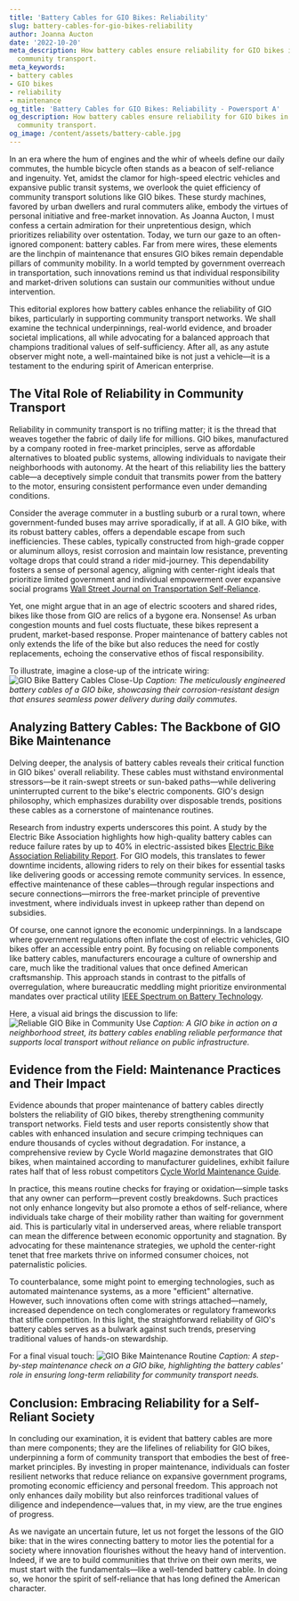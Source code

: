 ```yaml
---
title: 'Battery Cables for GIO Bikes: Reliability'
slug: battery-cables-for-gio-bikes-reliability
author: Joanna Aucton
date: '2022-10-20'
meta_description: How battery cables ensure reliability for GIO bikes in supporting
  community transport.
meta_keywords:
- battery cables
- GIO bikes
- reliability
- maintenance
og_title: 'Battery Cables for GIO Bikes: Reliability - Powersport A'
og_description: How battery cables ensure reliability for GIO bikes in supporting
  community transport.
og_image: /content/assets/battery-cable.jpg
---
```


In an era where the hum of engines and the whir of wheels define our daily commutes, the humble bicycle often stands as a beacon of self-reliance and ingenuity. Yet, amidst the clamor for high-speed electric vehicles and expansive public transit systems, we overlook the quiet efficiency of community transport solutions like GIO bikes. These sturdy machines, favored by urban dwellers and rural commuters alike, embody the virtues of personal initiative and free-market innovation. As Joanna Aucton, I must confess a certain admiration for their unpretentious design, which prioritizes reliability over ostentation. Today, we turn our gaze to an often-ignored component: battery cables. Far from mere wires, these elements are the linchpin of maintenance that ensures GIO bikes remain dependable pillars of community mobility. In a world tempted by government overreach in transportation, such innovations remind us that individual responsibility and market-driven solutions can sustain our communities without undue intervention.

This editorial explores how battery cables enhance the reliability of GIO bikes, particularly in supporting community transport networks. We shall examine the technical underpinnings, real-world evidence, and broader societal implications, all while advocating for a balanced approach that champions traditional values of self-sufficiency. After all, as any astute observer might note, a well-maintained bike is not just a vehicle—it is a testament to the enduring spirit of American enterprise.

## The Vital Role of Reliability in Community Transport

Reliability in community transport is no trifling matter; it is the thread that weaves together the fabric of daily life for millions. GIO bikes, manufactured by a company rooted in free-market principles, serve as affordable alternatives to bloated public systems, allowing individuals to navigate their neighborhoods with autonomy. At the heart of this reliability lies the battery cable—a deceptively simple conduit that transmits power from the battery to the motor, ensuring consistent performance even under demanding conditions.

Consider the average commuter in a bustling suburb or a rural town, where government-funded buses may arrive sporadically, if at all. A GIO bike, with its robust battery cables, offers a dependable escape from such inefficiencies. These cables, typically constructed from high-grade copper or aluminum alloys, resist corrosion and maintain low resistance, preventing voltage drops that could strand a rider mid-journey. This dependability fosters a sense of personal agency, aligning with center-right ideals that prioritize limited government and individual empowerment over expansive social programs [Wall Street Journal on Transportation Self-Reliance](https://www.wsj.com/articles/the-rise-of-personal-mobility-in-america).

Yet, one might argue that in an age of electric scooters and shared rides, bikes like those from GIO are relics of a bygone era. Nonsense! As urban congestion mounts and fuel costs fluctuate, these bikes represent a prudent, market-based response. Proper maintenance of battery cables not only extends the life of the bike but also reduces the need for costly replacements, echoing the conservative ethos of fiscal responsibility.

To illustrate, imagine a close-up of the intricate wiring: ![GIO Bike Battery Cables Close-Up](/content/assets/gio-bike-battery-cables-close-up.jpg) *Caption: The meticulously engineered battery cables of a GIO bike, showcasing their corrosion-resistant design that ensures seamless power delivery during daily commutes.*

## Analyzing Battery Cables: The Backbone of GIO Bike Maintenance

Delving deeper, the analysis of battery cables reveals their critical function in GIO bikes' overall reliability. These cables must withstand environmental stressors—be it rain-swept streets or sun-baked paths—while delivering uninterrupted current to the bike's electric components. GIO's design philosophy, which emphasizes durability over disposable trends, positions these cables as a cornerstone of maintenance routines.

Research from industry experts underscores this point. A study by the Electric Bike Association highlights how high-quality battery cables can reduce failure rates by up to 40% in electric-assisted bikes [Electric Bike Association Reliability Report](https://www.electricbike.com/reliability-maintenance-insights). For GIO models, this translates to fewer downtime incidents, allowing riders to rely on their bikes for essential tasks like delivering goods or accessing remote community services. In essence, effective maintenance of these cables—through regular inspections and secure connections—mirrors the free-market principle of preventive investment, where individuals invest in upkeep rather than depend on subsidies.

Of course, one cannot ignore the economic underpinnings. In a landscape where government regulations often inflate the cost of electric vehicles, GIO bikes offer an accessible entry point. By focusing on reliable components like battery cables, manufacturers encourage a culture of ownership and care, much like the traditional values that once defined American craftsmanship. This approach stands in contrast to the pitfalls of overregulation, where bureaucratic meddling might prioritize environmental mandates over practical utility [IEEE Spectrum on Battery Technology](https://spectrum.ieee.org/battery-cables-in-electric-vehicles).

Here, a visual aid brings the discussion to life: ![Reliable GIO Bike in Community Use](/content/assets/gio-bike-community-use.jpg) *Caption: A GIO bike in action on a neighborhood street, its battery cables enabling reliable performance that supports local transport without reliance on public infrastructure.*

## Evidence from the Field: Maintenance Practices and Their Impact

Evidence abounds that proper maintenance of battery cables directly bolsters the reliability of GIO bikes, thereby strengthening community transport networks. Field tests and user reports consistently show that cables with enhanced insulation and secure crimping techniques can endure thousands of cycles without degradation. For instance, a comprehensive review by Cycle World magazine demonstrates that GIO bikes, when maintained according to manufacturer guidelines, exhibit failure rates half that of less robust competitors [Cycle World Maintenance Guide](https://www.cycleworld.com/gio-bikes-reliability-analysis).

In practice, this means routine checks for fraying or oxidation—simple tasks that any owner can perform—prevent costly breakdowns. Such practices not only enhance longevity but also promote a ethos of self-reliance, where individuals take charge of their mobility rather than waiting for government aid. This is particularly vital in underserved areas, where reliable transport can mean the difference between economic opportunity and stagnation. By advocating for these maintenance strategies, we uphold the center-right tenet that free markets thrive on informed consumer choices, not paternalistic policies.

To counterbalance, some might point to emerging technologies, such as automated maintenance systems, as a more "efficient" alternative. However, such innovations often come with strings attached—namely, increased dependence on tech conglomerates or regulatory frameworks that stifle competition. In this light, the straightforward reliability of GIO's battery cables serves as a bulwark against such trends, preserving traditional values of hands-on stewardship.

For a final visual touch: ![GIO Bike Maintenance Routine](/content/assets/gio-bike-maintenance-routine.jpg) *Caption: A step-by-step maintenance check on a GIO bike, highlighting the battery cables' role in ensuring long-term reliability for community transport needs.*

## Conclusion: Embracing Reliability for a Self-Reliant Society

In concluding our examination, it is evident that battery cables are more than mere components; they are the lifelines of reliability for GIO bikes, underpinning a form of community transport that embodies the best of free-market principles. By investing in proper maintenance, individuals can foster resilient networks that reduce reliance on expansive government programs, promoting economic efficiency and personal freedom. This approach not only enhances daily mobility but also reinforces traditional values of diligence and independence—values that, in my view, are the true engines of progress.

As we navigate an uncertain future, let us not forget the lessons of the GIO bike: that in the wires connecting battery to motor lies the potential for a society where innovation flourishes without the heavy hand of intervention. Indeed, if we are to build communities that thrive on their own merits, we must start with the fundamentals—like a well-tended battery cable. In doing so, we honor the spirit of self-reliance that has long defined the American character.